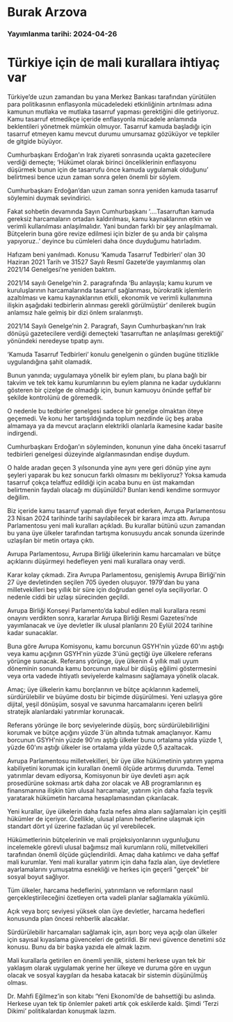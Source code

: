 # Burak Arzova

### Yayımlanma tarihi: 2024-04-26

# Türkiye için de mali kurallara ihtiyaç var

Türkiye’de uzun zamandan bu yana Merkez Bankası tarafından yürütülen para politikasının enflasyonla mücadeledeki etkinliğinin artırılması adına kamunun mutlaka ve mutlaka tasarruf yapması gerektiğini dile getiriyoruz. Kamu tasarruf etmedikçe içeride enflasyonla mücadele anlamında beklentileri yönetmek mümkün olmuyor. Tasarruf kamuda başladığı için tasarruf etmeyen kamu mevcut durumu umursamaz gözüküyor ve tepkiler de gitgide büyüyor.

Cumhurbaşkanı Erdoğan’ın Irak ziyareti sonrasında uçakta gazetecilere verdiği demeçte; ‘Hükümet olarak birinci önceliklerinin enflasyonu düşürmek bunun için de tasarrufu önce kamuda uygulamak olduğunu’ belirtmesi bence uzun zaman sonra gelen önemli bir söylem.

Cumhurbaşkanı Erdoğan’dan uzun zaman sonra yeniden kamuda tasarruf söylemini duymak sevindirici.

Fakat sohbetin devamında Sayın Cumhurbaşkanı ‘….Tasarruftan kamuda gereksiz harcamaların ortadan kaldırılması, kamu kaynaklarının etkin ve verimli kullanılması anlaşılmalıdır. Yani bundan farklı bir şey anlaşılmamalı. Bütçelerin buna göre revize edilmesi için bizler de şu anda bir çalışma yapıyoruz..’ deyince bu cümleleri daha önce duyduğumu hatırladım.

Hafızam beni yanılmadı. Konusu ‘Kamuda Tasarruf Tedbirleri’ olan 30 Haziran 2021 Tarih ve 31527 Sayılı Resmî Gazete’de yayımlanmış olan 2021/14 Genelgesi’ne yeniden baktım.

2021/14 sayılı Genelge’nin 2. paragrafında ‘Bu anlayışla; kamu kurum ve kuruluşlarının harcamalarında tasarruf sağlanması, bürokratik işlemlerin azaltılması ve kamu kaynaklarının etkili, ekonomik ve verimli kullanımına ilişkin aşağıdaki tedbirlerin alınması gerekli görülmüştür’ denilerek bugün anlamsız hale gelmiş bir dizi önlem sıralanmıştı.

2021/14 Sayılı Genelge’nin 2. Paragrafı, Sayın Cumhurbaşkanı’nın Irak dönüşü gazetecilere verdiği demeçteki ‘tasarruftan ne anlaşılması gerektiği’ yönündeki neredeyse tıpatıp aynı.

‘Kamuda Tasarruf Tedbirleri’ konulu genelgenin o günden bugüne titizlikle uygulandığına şahit olamadık.

Bunun yanında; uygulamaya yönelik bir eylem planı, bu plana bağlı bir takvim ve tek tek kamu kurumlarının bu eylem planına ne kadar uyduklarını gösteren bir çizelge de olmadığı için, bunun kamuoyu önünde şeffaf bir şekilde kontrolünü de göremedik.

O nedenle bu tedbirler genelgesi sadece bir genelge olmaktan öteye geçemedi. Ve konu her tartışıldığında toplum nezdinde üç beş araba almamaya ya da mevcut araçların elektrikli olanlarla ikamesine kadar basite indirgendi.

Cumhurbaşkanı Erdoğan’ın söyleminden, konunun yine daha önceki tasarruf tedbirleri genelgesi düzeyinde algılanmasından endişe duydum.

O halde aradan geçen 3 yılsonunda yine aynı yere geri dönüp yine aynı şeyleri yaparak bu kez sonucun farklı olmasını mı bekliyoruz? Yoksa kamuda tasarruf çokça telaffuz edildiği için acaba bunu en üst makamdan belirtmenin faydalı olacağı mı düşünüldü? Bunları kendi kendime sormuyor değilim.

Biz içeride kamu tasarruf yapmalı diye feryat ederken, Avrupa Parlamentosu 23 Nisan 2024 tarihinde tarihi sayılabilecek bir karara imza attı. Avrupa Parlamentosu yeni mali kuralları açıkladı. Bu kurallar bütünü uzun zamandan bu yana üye ülkeler tarafından tartışma konusuydu ancak sonunda üzerinde uzlaşılan bir metin ortaya çıktı.

Avrupa Parlamentosu, Avrupa Birliği ülkelerinin kamu harcamaları ve bütçe açıklarını düşürmeyi hedefleyen yeni mali kurallara onay verdi.



Karar kolay çıkmadı. Zira Avrupa Parlamentosu, genişlemiş Avrupa Birliği'nin 27 üye devletinden seçilen 705 üyeden oluşuyor. 1979'dan bu yana milletvekilleri beş yıllık bir süre için doğrudan genel oyla seçiliyorlar. O nedenle ciddi bir uzlaşı sürecinden geçildi.

Avrupa Birliği Konseyi Parlamento’da kabul edilen mali kurallara resmi onayını verdikten sonra, kararlar Avrupa Birliği Resmi Gazetesi’nde yayımlanacak ve üye devletler ilk ulusal planlarını 20 Eylül 2024 tarihine kadar sunacaklar.

Buna göre Avrupa Komisyonu, kamu borcunun GSYH'nin yüzde 60'ını aştığı veya kamu açığının GSYH'nin yüzde 3'ünü geçtiği üye ülkelere referans yörünge sunacak. Referans yörünge, üye ülkenin 4 yıllık mali uyum döneminin sonunda kamu borcunun makul bir düşüş eğilimi göstermesini veya orta vadede ihtiyatlı seviyelerde kalmasını sağlamaya yönelik olacak.

Amaç; üye ülkelerin kamu borçlarının ve bütçe açıklarının kademeli, sürdürülebilir ve büyüme dostu bir biçimde düşürülmesi. Yeni uzlaşıya göre dijital, yeşil dönüşüm, sosyal ve savunma harcamalarını içeren belirli stratejik alanlardaki yatırımlar korunacak.

Referans yörünge ile borç seviyelerinde düşüş, borç sürdürülebilirliğini korumak ve bütçe açığını yüzde 3'ün altında tutmak amaçlanıyor. Kamu borcunun GSYH'nin yüzde 90'ını aştığı ülkeler bunu ortalama yılda yüzde 1, yüzde 60'ını aştığı ülkeler ise ortalama yılda yüzde 0,5 azaltacak.

Avrupa Parlamentosu milletvekilleri, bir üye ülke hükümetinin yatırım yapma kabiliyetini korumak için kuralları önemli ölçüde artırmış durumda. Temel yatırımlar devam ediyorsa, Komisyonun bir üye devleti aşırı açık prosedürüne sokması artık daha zor olacak ve AB programlarının eş finansmanına ilişkin tüm ulusal harcamalar, yatırım için daha fazla teşvik yaratarak hükümetin harcama hesaplamasından çıkarılacak.

Yeni kurallar, üye ülkelerin daha fazla nefes alma alanı sağlamaları için çeşitli hükümler de içeriyor. Özellikle, ulusal planın hedeflerine ulaşmak için standart dört yıl üzerine fazladan üç yıl verebilecek.

Hükümetlerinin bütçelerinin ve mali projeksiyonlarının uygunluğunu incelemekle görevli ulusal bağımsız mali kurumların rolü, milletvekilleri tarafından önemli ölçüde güçlendirildi. Amaç daha katılımcı ve daha şeffaf mali kurumlar. Yeni mali kurallar yatırım için daha fazla alan, üye devletlere ayarlamalarını yumuşatma esnekliği ve herkes için geçerli "gerçek" bir sosyal boyut sağlıyor.

Tüm ülkeler, harcama hedeflerini, yatırımların ve reformların nasıl gerçekleştirileceğini özetleyen orta vadeli planlar sağlamakla yükümlü.

Açık veya borç seviyesi yüksek olan üye devletler, harcama hedefleri konusunda plan öncesi rehberlik alacaklar.

Sürdürülebilir harcamaları sağlamak için, aşırı borç veya açığı olan ülkeler için sayısal kıyaslama güvenceleri de getirildi. Bir nevi güvence denetimi söz konusu. Bunu da bir başka yazıda ele almak lazım.

Mali kurallarla getirilen en önemli yenilik, sistemi herkese uyan tek bir yaklaşım olarak uygulamak yerine her ülkeye ve duruma göre en uygun olacak ve sosyal kaygıları da hesaba katacak bir sistemin düşünülmüş olması.

Dr. Mahfi Eğilmez’in son kitabı ‘Yeni Ekonomi’de de bahsettiği bu aslında. Herkese uyan tek tip önlemler paketi artık çok eskilerde kaldı. Şimdi ‘Terzi Dikimi’ politikalardan konuşmak lazım.






